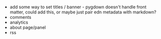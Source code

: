 * add some way to set titles / banner - pygdown doesn't handle front matter, could add this, or maybe just pair edn metadata with markdown?
* comments
* analytics
* about page/panel
* rss
